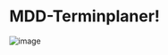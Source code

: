 # MDD-Terminplaner!
![image](https://user-images.githubusercontent.com/59751396/180796165-2315e76c-2257-4aa3-a69a-da75fdef33c5.png)
